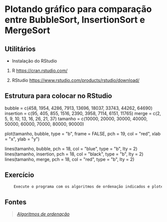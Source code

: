 # Plotando gráfico para comparação entre BubbleSort, InsertionSort e MergeSort

## Utilitários

- Instalação do RStudio 

1. R 
    https://cran.rstudio.com/

2. RStudio 
    https://www.rstudio.com/products/rstudio/download/ 

## Estrutura para colocar no RStudio

bubble = c(458, 1954, 4286, 7913, 13696, 18037, 33743, 44262, 64690)
insertion = c(95, 405, 855, 1516, 2390, 3958, 7114, 6151, 11765)
merge = c(2, 5, 9, 10, 13, 16, 26, 21, 37)
tamanho = c(10000, 20000, 30000, 40000, 50000, 60000, 70000, 80000, 90000)


plot(tamanho, bubble, type = "b", frame = FALSE, pch = 19, 
     col = "red", xlab = "x", ylab = "y")

lines(tamanho, bubble, pch = 18, col = "blue", type = "b", lty = 2)
lines(tamanho, insertion, pch = 18, col = "black", type = "b", lty = 2)
lines(tamanho, merge, pch = 18, col = "red", type = "b", lty = 2)

## Exercício

```sh
    Execute o programa com os algoritmos de ordenação indicados e plote o gráfico no RStudio.
```

## Fontes

> *[Algoritmos de ordenação](https://www.geeksforgeeks.org/)* 
